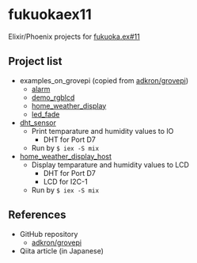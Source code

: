 # fukuokaex11

Elixir/Phoenix projects for [fukuoka.ex#11](https://fukuokaex.connpass.com/event/87241/)

## Project list

- examples_on_grovepi (copied from [adkron/grovepi](https://github.com/adkron/grovepi))
  - [alarm](./examples_on_grovepi/alarm)
  - [demo_rgblcd](./examples_on_grovepi/demo_rgblcd)
  - [home_weather_display](./examples_on_grovepi/home_weather_display)
  - [led_fade](./examples_on_grovepi/led_fade)
- [dht_sensor](./dht_sensor)
  - Print temparature and humidity values to IO
    - DHT for Port D7
  - Run by `$ iex -S mix`
- [home_weather_display_host](./home_weather_display_host)
  - Display temparature and humidity values to LCD
    - DHT for Port D7
    - LCD for I2C-1
  - Run by `$ iex -S mix`

## References

- GitHub repository
  - [adkron/grovepi](https://github.com/adkron/grovepi)
- Qiita article (in Japanese)


